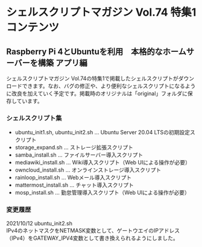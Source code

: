 # シェルスクリプトマガジン Vol.74 特集1コンテンツ

## Raspberry Pi 4とUbuntuを利用　本格的なホームサーバーを構築 アプリ編
シェルスクリプトマガジン Vol.74の特集1で掲載したシェルスクリプトがダウンロードできます。なお、バグの修正や、より便利なシェルスクリプトになるように改良を加えていく予定です。掲載時のオリジナルは「original」フォルダに保存しています。

### シェルスクリプト集
* ubuntu_init1.sh, ubuntu_init2.sh … Ubuntu Server 20.04 LTSの初期設定スクリプト
* storage_expand.sh … ストレージ拡張スクリプト
* samba_install.sh … ファイルサーバー導入スクリプト
* mediawiki_install.sh … Wiki導入スクリプト（Web UIによる操作が必要）
* owncloud_install.sh … オンラインストレージ導入スクリプト
* rainloop_install.sh … Webメール導入スクリプト
* mattermost_install.sh … チャット導入スクリプト
* mosp_install.sh … 勤怠管理導入スクリプト（Web UIによる操作が必要）

### 変更履歴
2021/10/12 ubuntu_init2.sh  
IPv4のネットマスクをNETMASK変数として、ゲートウエイのIPアドレス（IPv4）をGATEWAY_IPV4変数として書き換えられるようにしました。 
